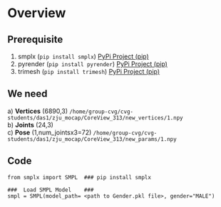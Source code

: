 # Overview

## Prerequisite
1. smplx (``` pip install smplx ```)  [PyPi Project (pip)](https://pypi.org/project/smplx/)
2. pyrender (```pip install pyrender```)   [PyPi Project (pip)](https://pypi.org/project/pyrender/)
3. trimesh (```pip install trimesh```)  [PyPi Project (pip)](https://pypi.org/project/trimesh/)
## We need 
a) **Vertices** (6890,3)  ```/home/group-cvg/cvg-students/das1/zju_mocap/CoreView_313/new_vertices/1.npy``` <br>
b) **Joints**  (24,3) <br>
c) **Pose** (1,num_jointsx3=72) ```/home/group-cvg/cvg-students/das1/zju_mocap/CoreView_313/new_params/1.npy```<br>
## Code
```
from smplx import SMPL  ### pip install smplx

###  Load SMPL Model    ### 
smpl = SMPL(model_path= <path to Gender.pkl file>, gender="MALE")

```
